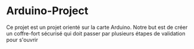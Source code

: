# Arduino-Project
Ce projet est un projet orienté sur la carte Arduino. Notre but est de créer un coffre-fort sécurisé qui doit passer par plusieurs étapes de validation pour s'ouvrir
